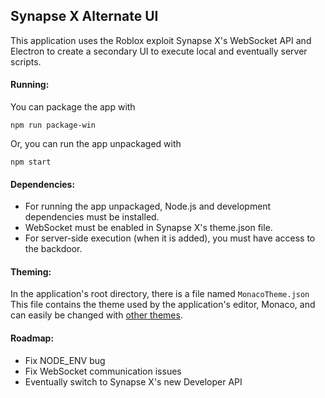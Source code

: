 ## Synapse X Alternate UI

This application uses the Roblox exploit Synapse X's WebSocket API and Electron to create a secondary UI to execute local and eventually server scripts.
#### Running:
You can package the app with
```
npm run package-win
```
Or, you can run the app unpackaged with
 ```
npm start
```
#### Dependencies:
* For running the app unpackaged, Node.js and development dependencies must be installed.
* WebSocket must be enabled in Synapse X's theme.json file.
* For server-side execution (when it is added), you must have access to the backdoor.
#### Theming:
In the application's root directory, there is a file named `MonacoTheme.json`
This file contains the theme used by the application's editor, Monaco, and can easily be changed with [other themes](https://github.com/brijeshb42/monaco-themes/tree/master/themes).

#### Roadmap:
* Fix NODE_ENV bug
* Fix WebSocket communication issues
* Eventually switch to Synapse X's new Developer API


